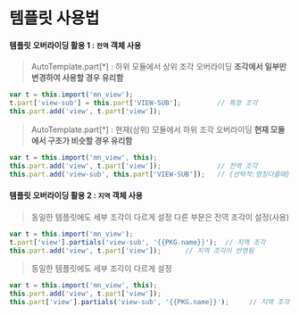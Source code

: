 # 템플릿 사용법


#### 템플릿 오버라이딩 활용 1 : `전역` 객체 사용

> AutoTemplate.part[*] : 하위 모듈에서 상위 조각 오버라이딩
> **조각에서 일부만 변경하여 사용할 경우 유리함**
```javascript 
var t = this.import('mn_view');
t.part['view-sub'] = this.part['VIEW-SUB'];         // 특정 조각
this.part.add('view', t.part['view']);  
```

> AutoTemplate.part[*] : 현재(상위) 모듈에서 하위 조각 오버라이딩
> **현재 모듈에서 구조가 비슷할 경우 유리함**
```javascript 
var t = this.import('mn_view', this);
this.part.add('view', t.part['view']);              // 전역 조각
this.part.add('view-sub', this.part['VIEW-SUB']);   // {선택적:명칭다를때}
```

#### 템플릿 오버라이딩 활용 2 : `지역` 객체 사용

> 동일한 템플릿에도 세부 조각이 다르게 설정
> 다른 부분은 전역 조각이 설정(사용)
```javascript 
var t = this.import('mn_view');
t.part['view'].partials('view-sub', '{{PKG.name}}');  // 지역 조각
this.part.add('view', t.part['view']);      // 지역 조각이 반영됨
```

> 동일한 템플릿에도 세부 조각이 다르게 설정
```javascript 
var t = this.import('mn_view', this);
this.part.add('view', t.part['view']);
this.part['view'].partials('view-sub', '{{PKG.name}}');     // 지역 조각
```
